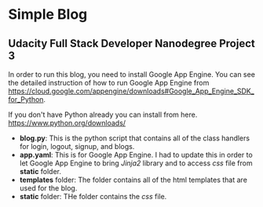 # Simple Blog
## Udacity Full Stack Developer Nanodegree Project 3

In order to run this blog, you need to install Google App Engine. You can see the detailed instruction of how to run Google App Engine from https://cloud.google.com/appengine/downloads#Google_App_Engine_SDK_for_Python.

If you don't have Python already you can install from here.
https://www.python.org/downloads/

- **blog.py**: This is the python script that contains all of the class handlers for login, logout, signup, and blogs.
- **app.yaml**: This is for Google App Engine. I had to update this in order to let Google App Engine to bring *Jinja2* library and to access *css* file from **static** folder.
- **templates** folder: The folder contains all of the html templates that are used for the blog.
- **static** folder: THe folder contains the *css* file.
